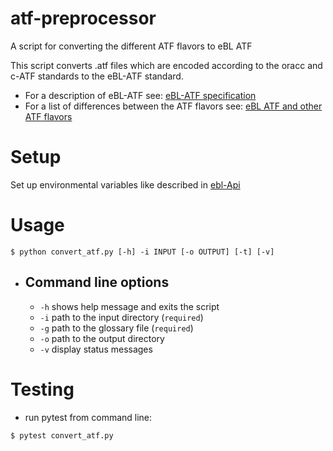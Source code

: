 # atf-preprocessor
A script for converting the different ATF flavors to eBL ATF 

This script converts .atf files which are encoded according to the oracc and c-ATF standards to the eBL-ATF standard.
* For a description of eBL-ATF see: [eBL-ATF specification](https://github.com/ElectronicBabylonianLiterature/ebl-api/blob/master/docs/ebl-atf.md)
* For a list of differences between the ATF flavors see: [eBL ATF and other ATF flavors](https://github.com/ElectronicBabylonianLiterature/generic-documentation/wiki/eBL-ATF-and-other-ATF-flavors)

# Setup
Set up environmental variables like described in  [ebl-Api](https://github.com/ElectronicBabylonianLiterature/ebl-api#running-the-application)

# Usage
<!-- usage -->
```sh-session
$ python convert_atf.py [-h] -i INPUT [-o OUTPUT] [-t] [-v]
```
<!-- usagestop -->
- ## Command line options
  * `-h` shows help message and exits the script
  * `-i` path to the input directory (`required`)
  * `-g` path to the glossary file (`required`)
  * `-o` path to the output directory
  * `-v` display status messages
# Testing
  * run pytest from command line:
  <!-- testing -->
 ```sh-session
 $ pytest convert_atf.py
 ```
 <!-- testing -->

